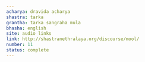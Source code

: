 ```yaml
---
acharya: dravida acharya
shastra: tarka
grantha: tarka sangraha mula
bhasha: english
site: audio links
link: http://shastranethralaya.org/discourse/mool/
number: 11
status: complete
---
```


